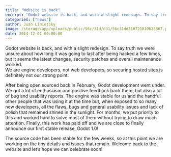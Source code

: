 ```yaml
---
title: "Website is back"
excerpt: "Godot website is back, and with a slight redesign. To say truth we were unsure about how long it was going to last after being hacked a few times, but it seems the latest changes, security patches and overall maintenance worked."
categories: ["news"]
author: Juan Linietsky
image: /storage/app/uploads/public/56c/31d/d31/56c31dd310721810623867.png
date: 2014-12-01 00:00:00
---
```


Godot website is back, and with a slight redesign. To say truth we were unsure about how long it was going to last after being hacked a few times, but it seems the latest changes, security patches and overall maintenance worked.  
We are engine developers, not web developers, so securing hosted sites is definitely not our strong point.

After being open sourced back in February, Godot development went under. We got a lot of enthusiasm and positive feedback back them, but also a lot of bug and usability reports. The engine was stable for us and the handful other people that was using it at the time but, when exposed to so many new developers, all the flaws, bugs and general usability issues and lack of polish that remained shined in the sunlight. For months, we put priority to this and worked hard to solve most of them without trying to draw much attention. Finally, this work has paid off and we are close to finally announce our first stable release, Godot 1.0!

The source code has been stable for the few weeks, so at this point we are working on the tiny details and issues that remain. Welcome back to the website and let’s hope we can celebrate soon!
